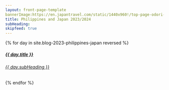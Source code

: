 ```yaml
---
layout: front-page-template
bannerImage:https://en.japantravel.com/static/1440x960!/top-page-odori-park-winter.jpeg
title: Philippines and Japan 2023/2024
subHeading: 
skipfeed: true
---
```


<div class="text-uppercase adventure-list experience">
  {% for day in site.blog-2023-philippines-japan reversed %}
    <div class="col-md-6 col-sm-6 animated fadeInUp" data-wow-delay="0.1s" data-wow-duration="1s">
      <a href="{{day.url | prepend: site.baseurl}}">
        <img src="{{ day.bannerImage }}"  alt="" class="img-responsive">
        <div class="overlay-lnk text-uppercase text-center">
          <i class="icon icon-streetsign"></i>
          <h5>{{ day.title }}</h5>
          <h6>{{ day.subHeading }}</h6>
        </div>
      </a>
    </div>
  {% endfor %}
</div>

